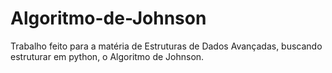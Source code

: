 # Algoritmo-de-Johnson
Trabalho feito para a matéria de Estruturas de Dados Avançadas, buscando estruturar em python, o Algoritmo de Johnson.
